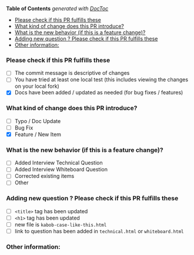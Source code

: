 <!-- START doctoc generated TOC please keep comment here to allow auto update -->
<!-- DON'T EDIT THIS SECTION, INSTEAD RE-RUN doctoc TO UPDATE -->
**Table of Contents**  *generated with [DocToc](https://github.com/thlorenz/doctoc)*

- [Please check if this PR fulfills these](#please-check-if-this-pr-fulfills-these)
- [What kind of change does this PR introduce?](#what-kind-of-change-does-this-pr-introduce)
- [What is the new behavior (if this is a feature change)?](#what-is-the-new-behavior-if-this-is-a-feature-change)
- [Adding new question ? Please check if this PR fulfills these](#adding-new-question--please-check-if-this-pr-fulfills-these)
- [Other information:](#other-information)

<!-- END doctoc generated TOC please keep comment here to allow auto update -->

<!-- 
Please use the below as a GUIDE not a Requirement.  
More detail allows for quicker reviews and faster acceptance of a Pull Request 

Each checkbox can be filled if you replace the space with a lowercase x (as shown in the Docs field)
-->
### Please check if this PR fulfills these
- [ ] The commit message is descriptive of changes
- [ ] You have tried at least one local test (this includes viewing the changes on your local fork)
- [x] Docs have been added / updated as needed (for bug fixes / features) 

### What kind of change does this PR introduce? 

- [ ] Typo / Doc Update
- [ ] Bug Fix <!-- Including Fixes Issue #  will close an issue when merged -->
- [x] Feature / New Item

### What is the new behavior (if this is a feature change)?

- [ ] Added Interview Technical Question
- [ ] Added Interview Whiteboard Question
- [ ] Corrected existing items
- [ ] Other

### Adding new question ? Please check if this PR fulfills these

 - [ ] `<title>` tag has been updated
 - [ ] `<h1>` tag has been updated
 - [ ] new file is `kabob-case-like-this.html`
 - [ ] link to question has been added in `technical.html` or `whiteboard.html`

### Other information:
<!-- Any notes or other thoughts you believe will be helpful in understanding the included changes-->
